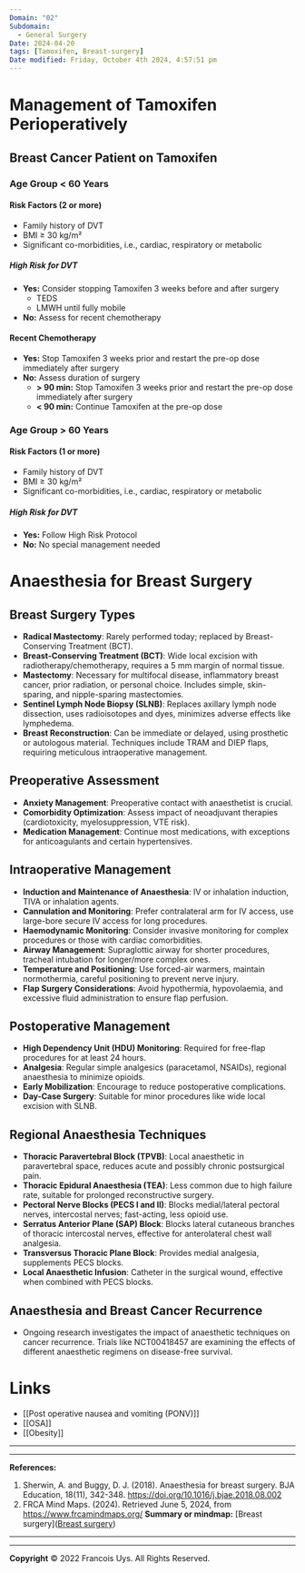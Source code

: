 ```yaml
---
Domain: "02"
Subdomain:
  - General Surgery
Date: 2024-04-20
tags: [Tamoxifen, Breast-surgery]
Date modified: Friday, October 4th 2024, 4:57:51 pm
---
```


# Management of Tamoxifen Perioperatively

## Breast Cancer Patient on Tamoxifen

### Age Group < 60 Years

#### Risk Factors (2 or more)

- Family history of DVT
- BMI ≥ 30 kg/m²
- Significant co-morbidities, i.e., cardiac, respiratory or metabolic

##### High Risk for DVT

- **Yes:** Consider stopping Tamoxifen 3 weeks before and after surgery
	- TEDS
	- LMWH until fully mobile
- **No:** Assess for recent chemotherapy

#### Recent Chemotherapy

- **Yes:** Stop Tamoxifen 3 weeks prior and restart the pre-op dose immediately after surgery
- **No:** Assess duration of surgery
	- **> 90 min:** Stop Tamoxifen 3 weeks prior and restart the pre-op dose immediately after surgery
	- **< 90 min:** Continue Tamoxifen at the pre-op dose

### Age Group > 60 Years

#### Risk Factors (1 or more)

- Family history of DVT
- BMI ≥ 30 kg/m²
- Significant co-morbidities, i.e., cardiac, respiratory or metabolic

##### High Risk for DVT

- **Yes:** Follow High Risk Protocol
- **No:** No special management needed
# Anaesthesia for Breast Surgery
## Breast Surgery Types

- **Radical Mastectomy**: Rarely performed today; replaced by Breast-Conserving Treatment (BCT).
- **Breast-Conserving Treatment (BCT)**: Wide local excision with radiotherapy/chemotherapy, requires a 5 mm margin of normal tissue.
- **Mastectomy**: Necessary for multifocal disease, inflammatory breast cancer, prior radiation, or personal choice. Includes simple, skin-sparing, and nipple-sparing mastectomies.
- **Sentinel Lymph Node Biopsy (SLNB)**: Replaces axillary lymph node dissection, uses radioisotopes and dyes, minimizes adverse effects like lymphedema.
- **Breast Reconstruction**: Can be immediate or delayed, using prosthetic or autologous material. Techniques include TRAM and DIEP flaps, requiring meticulous intraoperative management.

## Preoperative Assessment

- **Anxiety Management**: Preoperative contact with anaesthetist is crucial.
- **Comorbidity Optimization**: Assess impact of neoadjuvant therapies (cardiotoxicity, myelosuppression, VTE risk).
- **Medication Management**: Continue most medications, with exceptions for anticoagulants and certain hypertensives.

## Intraoperative Management

- **Induction and Maintenance of Anaesthesia**: IV or inhalation induction, TIVA or inhalation agents.
- **Cannulation and Monitoring**: Prefer contralateral arm for IV access, use large-bore secure IV access for long procedures.
- **Haemodynamic Monitoring**: Consider invasive monitoring for complex procedures or those with cardiac comorbidities.
- **Airway Management**: Supraglottic airway for shorter procedures, tracheal intubation for longer/more complex ones.
- **Temperature and Positioning**: Use forced-air warmers, maintain normothermia, careful positioning to prevent nerve injury.
- **Flap Surgery Considerations**: Avoid hypothermia, hypovolaemia, and excessive fluid administration to ensure flap perfusion.

## Postoperative Management

- **High Dependency Unit (HDU) Monitoring**: Required for free-flap procedures for at least 24 hours.
- **Analgesia**: Regular simple analgesics (paracetamol, NSAIDs), regional anaesthesia to minimize opioids.
- **Early Mobilization**: Encourage to reduce postoperative complications.
- **Day-Case Surgery**: Suitable for minor procedures like wide local excision with SLNB.

## Regional Anaesthesia Techniques

- **Thoracic Paravertebral Block (TPVB)**: Local anaesthetic in paravertebral space, reduces acute and possibly chronic postsurgical pain.
- **Thoracic Epidural Anaesthesia (TEA)**: Less common due to high failure rate, suitable for prolonged reconstructive surgery.
- **Pectoral Nerve Blocks (PECS I and II)**: Blocks medial/lateral pectoral nerves, intercostal nerves; fast-acting, less opioid use.
- **Serratus Anterior Plane (SAP) Block**: Blocks lateral cutaneous branches of thoracic intercostal nerves, effective for anterolateral chest wall analgesia.
- **Transversus Thoracic Plane Block**: Provides medial analgesia, supplements PECS blocks.
- **Local Anaesthetic Infusion**: Catheter in the surgical wound, effective when combined with PECS blocks.

## Anaesthesia and Breast Cancer Recurrence

- Ongoing research investigates the impact of anaesthetic techniques on cancer recurrence. Trials like NCT00418457 are examining the effects of different anaesthetic regimens on disease-free survival.

# Links
- [[Post operative nausea and vomiting (PONV)]]
- [[OSA]]
- [[Obesity]]

---

---
**References:**

1. Sherwin, A. and Buggy, D. J. (2018). Anaesthesia for breast surgery. BJA Education, 18(11), 342-348. https://doi.org/10.1016/j.bjae.2018.08.002
2. FRCA Mind Maps. (2024). Retrieved June 5, 2024, from https://www.frcamindmaps.org/
**Summary or mindmap:**
[Breast surgery]([Breast surgery](https://frcamindmaps.org/mindmaps/patientconditions1/breastsurgery/breastsurgery.html))

------------------------------------------------------------------------------------------------------------------------------------------------------------------------------------------------------------------------------
---
**Copyright**
© 2022 Francois Uys. All Rights Reserved.